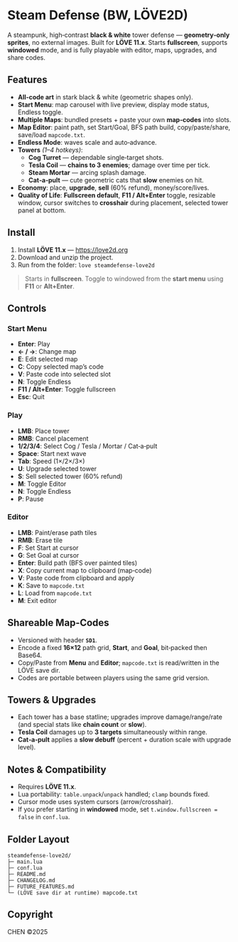 # Steam Defense (BW, LÖVE2D)

A steampunk, high‑contrast **black & white** tower defense — **geometry‑only sprites**, no external images.
Built for **LÖVE 11.x**. Starts **fullscreen**, supports **windowed** mode, and is fully playable with editor, maps, upgrades, and share codes.

## Features
- **All‑code art** in stark black & white (geometric shapes only).
- **Start Menu**: map carousel with live preview, display mode status, Endless toggle.
- **Multiple Maps**: bundled presets + paste your own **map‑codes** into slots.
- **Map Editor**: paint path, set Start/Goal, BFS path build, copy/paste/share, save/load `mapcode.txt`.
- **Endless Mode**: waves scale and auto‑advance.
- **Towers** *(1–4 hotkeys)*:
  - **Cog Turret** — dependable single‑target shots.
  - **Tesla Coil** — **chains to 3 enemies**; damage over time per tick.
  - **Steam Mortar** — arcing splash damage.
  - **Cat‑a‑pult** — cute geometric cats that **slow** enemies on hit.
- **Economy**: place, **upgrade**, **sell** (60% refund), money/score/lives.
- **Quality of Life**: **Fullscreen default**, **F11 / Alt+Enter** toggle, resizable window, cursor switches to **crosshair** during placement, selected tower panel at bottom.

## Install
1. Install **LÖVE 11.x** — https://love2d.org
2. Download and unzip the project.
3. Run from the folder: `love steamdefense-love2d`

> Starts in **fullscreen**. Toggle to windowed from the **start menu** using **F11** or **Alt+Enter**.

## Controls

### Start Menu
- **Enter**: Play
- **← / →**: Change map
- **E**: Edit selected map
- **C**: Copy selected map’s code
- **V**: Paste code into selected slot
- **N**: Toggle Endless
- **F11 / Alt+Enter**: Toggle fullscreen
- **Esc**: Quit

### Play
- **LMB**: Place tower
- **RMB**: Cancel placement
- **1/2/3/4**: Select Cog / Tesla / Mortar / Cat‑a‑pult
- **Space**: Start next wave
- **Tab**: Speed (1×/2×/3×)
- **U**: Upgrade selected tower
- **S**: Sell selected tower (60% refund)
- **M**: Toggle Editor
- **N**: Toggle Endless
- **P**: Pause

### Editor
- **LMB**: Paint/erase path tiles
- **RMB**: Erase tile
- **F**: Set Start at cursor
- **G**: Set Goal at cursor
- **Enter**: Build path (BFS over painted tiles)
- **X**: Copy current map to clipboard (map‑code)
- **V**: Paste code from clipboard and apply
- **K**: Save to `mapcode.txt`
- **L**: Load from `mapcode.txt`
- **M**: Exit editor

## Shareable Map‑Codes
- Versioned with header **`SD1`**.
- Encode a fixed **16×12** path grid, **Start**, and **Goal**, bit‑packed then Base64.
- Copy/Paste from **Menu** and **Editor**; `mapcode.txt` is read/written in the LÖVE save dir.
- Codes are portable between players using the same grid version.

## Towers & Upgrades
- Each tower has a base statline; upgrades improve damage/range/rate (and special stats like **chain count** or **slow**).
- **Tesla Coil** damages up to **3 targets** simultaneously within range.
- **Cat‑a‑pult** applies a **slow debuff** (percent + duration scale with upgrade level).

## Notes & Compatibility
- Requires **LÖVE 11.x**.
- Lua portability: `table.unpack`/`unpack` handled; `clamp` bounds fixed.
- Cursor mode uses system cursors (arrow/crosshair).
- If you prefer starting in **windowed** mode, set `t.window.fullscreen = false` in `conf.lua`.

## Folder Layout
```
steamdefense-love2d/
├─ main.lua
├─ conf.lua
├─ README.md
├─ CHANGELOG.md
├─ FUTURE_FEATURES.md
└─ (LÖVE save dir at runtime) mapcode.txt
```

## Copyright
CHEN ©2025
